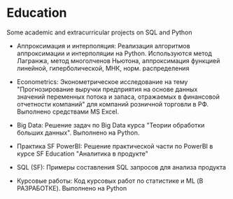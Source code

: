 # Education
Some academic and extracurricular projects on SQL and Python

- Аппроксимация и интерполяция:
Реализация алгоритмов аппроксимации и интерполяции на Python. Используются метод Лагранжа, метод многолченов Ньютона, аппроксимация функцией линейной, гиперболической, МНК, норм. распределения

- Econometrics: 
Эконометрическое исследование на тему "Прогнозирование выручки предприятия на основе данных значений переменных потока и запаса, отражаемых в финансовой отчетности компаний" для компаний розничной торговли в РФ. Выполнено средствами MS Excel.

- Big Data: 
Решение задач по Big Data курса "Теории обработки больших данных". Выполнено на Python.

- Практика SF PowerBI:
Решение практической части по PowerBI в курсе SF Education "Аналитика в продукте"

- SQL (SF):
Примеры составления SQL запросов для анализа продукта

- Курсовые работы:
Код курсовых работ по статистике и ML (В РАЗРАБОТКЕ). Выполнено на Python
